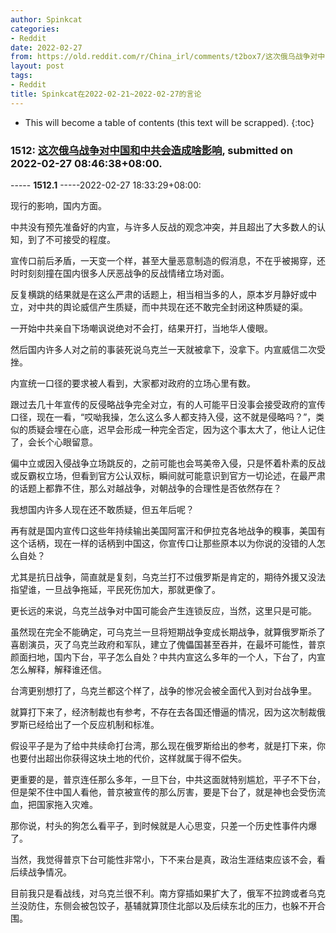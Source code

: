 ```yaml
---
author: Spinkcat
categories:
- Reddit
date: 2022-02-27
from: https://old.reddit.com/r/China_irl/comments/t2box7/这次俄乌战争对中国和中共会造成啥影响/
layout: post
tags:
- Reddit
title: Spinkcat在2022-02-21~2022-02-27的言论
---
```


* This will become a table of contents (this text will be scrapped).
{:toc}

### 1512: [这次俄乌战争对中国和中共会造成啥影响](https://old.reddit.com/r/China_irl/comments/t2box7/这次俄乌战争对中国和中共会造成啥影响/), submitted on 2022-02-27 08:46:38+08:00.

----- __1512.1__ -----2022-02-27 18:33:29+08:00:

现行的影响，国内方面。

中共没有预先准备好的内宣，与许多人反战的观念冲突，并且超出了大多数人的认知，到了不可接受的程度。

宣传口前后矛盾，一天变一个样，甚至大量恶意制造的假消息，不在乎被揭穿，还时时刻刻撞在国内很多人厌恶战争的反战情绪立场对面。

反复横跳的结果就是在这么严肃的话题上，相当相当多的人，原本岁月静好或中立，对中共的舆论威信产生质疑，而中共现在还不敢完全封闭这种质疑的渠。

一开始中共亲自下场嘲讽说绝对不会打，结果开打，当地华人傻眼。

然后国内许多人对之前的事装死说乌克兰一天就被拿下，没拿下。内宣威信二次受挫。

内宣统一口径的要求被人看到，大家都对政府的立场心里有数。

跟过去几十年宣传的反侵略战争完全对立，有的人可能平日没事会接受政府的宣传口径，现在一看，“哎呦我操，怎么这么多人都支持入侵，这不就是侵略吗？”，类似的质疑会埋在心底，迟早会形成一种完全否定，因为这个事太大了，他让人记住了，会长个心眼留意。

偏中立或因入侵战争立场跳反的，之前可能也会骂美帝入侵，只是怀着朴素的反战或反霸权立场，但看到官方公认双标，瞬间就可能意识到官方一切论述，在最严肃的话题上都靠不住，那么对越战争，对朝战争的合理性是否依然存在？

我想国内许多人现在还不敢质疑，但五年后呢？

再有就是国内宣传口这些年持续输出美国阿富汗和伊拉克各地战争的糗事，美国有这个话柄，现在一样的话柄到中国这，你宣传口让那些原本以为你说的没错的人怎么自处？

尤其是抗日战争，简直就是复刻，乌克兰打不过俄罗斯是肯定的，期待外援又没法指望谁，一旦战争拖延，平民死伤加大，那就更像了。

更长远的来说，乌克兰战争对中国可能会产生连锁反应，当然，这里只是可能。

虽然现在完全不能确定，可乌克兰一旦将短期战争变成长期战争，就算俄罗斯杀了喜剧演员，灭了乌克兰政府和军队，建立了傀儡国甚至吞并，在最坏可能性，普京颜面扫地，国内下台，平子怎么自处？中共内宣这么多年的一个人，下台了，内宣怎么解释，解释谁还信。

台湾更别想打了，乌克兰都这个样了，战争的惨况会被全面代入到对台战争里。

就算打下来了，经济制裁也有参考，不存在去各国还懵逼的情况，因为这次制裁俄罗斯已经给出了一个反应机制和标准。

假设平子是为了给中共续命打台湾，那么现在俄罗斯给出的参考，就是打下来，你也要付出超出你获得这块土地的代价，这样就属于得不偿失。

更重要的是，普京连任那么多年，一旦下台，中共这面就特别尴尬，平子不下台，但是架不住中国人看他，普京被宣传的那么厉害，要是下台了，就是神也会受伤流血，把国家拖入灾难。

那你说，村头的狗怎么看平子，到时候就是人心思变，只差一个历史性事件内爆了。

当然，我觉得普京下台可能性非常小，下不来台是真，政治生涯结束应该不会，看后续战争情况。

目前我只是看战线，对乌克兰很不利。南方穿插如果扩大了，俄军不拉跨或者乌克兰没防住，东侧会被包饺子，基辅就算顶住北部以及后续东北的压力，也躲不开合围。

